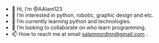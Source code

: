 - 👋 Hi, I’m @AAlam123
- 👀 I’m interested in python, robotic, graphic design and etc.
- 🌱 I’m currently learning python and technologies.
- 💞️ I’m looking to collaborate on who learn programming.
- 📫 How to reach me at email salamnordinn@gmail.com .

<!---
AAlam123/AAlam123 is a ✨ special ✨ repository because its `README.md` (this file) appears on your GitHub profile.
You can click the Preview link to take a look at your changes.
--->
